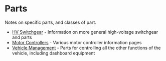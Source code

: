 # Parts

Notes on specific parts, and classes of part.

- [HV Switchgear](/parts/HV%20Switchgear) - Information on more general high-voltage switchgear and parts
- [Motor Controllers](/parts/Motor%20Controllers) - Various motor controller information pages
- [Vehicle Management](/parts/Vehicle%20Management) - Parts for controlling all the other functions of the vehicle, including dashboard equipment